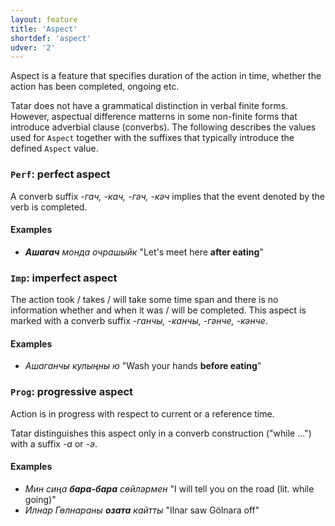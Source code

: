 ```yaml
---
layout: feature
title: 'Aspect'
shortdef: 'aspect'
udver: '2'
---
```


Aspect is a feature that specifies duration of the action in time, whether the action has been completed, ongoing etc.

Tatar does not have a grammatical distinction in verbal finite forms.
However, aspectual difference matterns in some non-finite forms that introduce adverbial clause (converbs).
The following describes the values used for `Aspect` together with the suffixes that typically introduce the defined `Aspect` value.

### <a name="Perf">`Perf`</a>: perfect aspect

A converb suffix _-гач, -кач, -гәч, -кәч_ implies that the event denoted by the verb is completed.

#### Examples

* _<b>Ашагач</b> монда очрашыйк_ "Let's meet here <b>after eating</b>"

### <a name="Imp">`Imp`</a>: imperfect aspect

The action took / takes / will take some time span and there is no
information whether and when it was / will be completed.
This aspect is marked with a converb suffix _-ганчы, -канчы, -гәнче, -кәнче_.

#### Examples

* _Ашаганчы кулыңны ю_ "Wash your hands <b>before eating</b>"

### <a name="Prog">`Prog`</a>: progressive aspect

Action is in progress with respect to current or a reference time.

Tatar distinguishes this aspect only in a converb construction ("while ...") with a suffix _-а_ or _-ә_.

#### Examples

* _Мин сиңа <b>бара-бара</b> сөйләрмен_ "I will tell you on the road (lit. while going)"
* _Илнар Гөлнараны <b>озата</b> кайтты_ "Ilnar saw Gölnara off"
<!-- Interlanguage links updated St lis 3 20:58:17 CET 2021 -->

